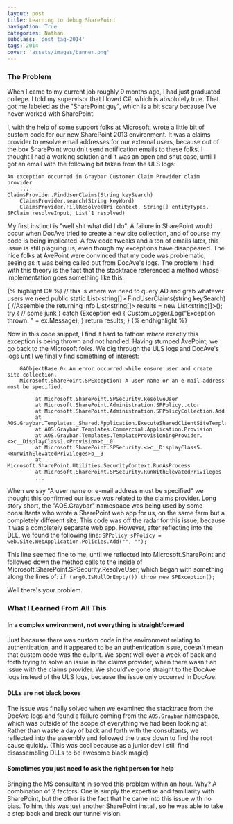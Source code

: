 ```yaml
---
layout: post
title: Learning to debug SharePoint
navigation: True
categories: Nathan
subclass: 'post tag-2014'
tags: 2014
cover: 'assets/images/banner.png'
---
```


### The Problem

When I came to my current job roughly 9 months ago, I had just graduated college. I told my supervisor that I loved C#, which is absolutely true. That got me labeled as the "SharePoint guy", which is a bit scary because I've never worked with SharePoint.

I, with the help of some support folks at Microsoft, wrote a little bit of custom code for our new SharePoint 2013 environment. It was a claims provider to resolve email addresses for our external users, because out of the box SharePoint wouldn't send notification emails to these folks. I thought I had a working solution and it was an open and shut case, until I got an email with the following bit taken from the ULS logs: 

	An exception occurred in Graybar Customer Claim Provider claim provider
		...
	ClaimsProvider.FindUserClaims(String keySearch)
		ClaimsProvider.search(String keyWord)
		ClaimsProvider.FillResolve(Uri context, String[] entityTypes, SPClaim resolveInput, List`1 resolved)


My first instinct is "well shit what did I do". A failure in SharePoint would occur when DocAve tried to create a new site collection, and of course my code is being implicated. A few code tweaks and a ton of emails later, this issue is still plaguing us, even though my exceptions have disappeared. The nice folks at AvePoint were convinced that my code was problematic, seeing as it was being called out from DocAve's logs. The problem I had with this theory is the fact that the stacktrace referenced a method whose implementation goes something like this:

{% highlight C# %}
// this is where we need to query AD and grab whatever users we need
public static List<string[]> FindUserClaims(string keySearch)
{
	//Assemble the returning info
	List<string[]> results = new List<string[]>();
	try
	{
		// some junk
	}
	catch (Exception ex)
	{
		CustomLogger.Log("Exception thrown: " + ex.Message);
	}
	return results;
}
{% endhighlight %}
		
Now in this code snippet, I find it hard to fathom *where* exactly this exception is being thrown and not handled. Having stumped AvePoint, we go back to the Microsoft folks. We dig through the ULS logs and DocAve's logs until we finally find something of interest:

		GAObjectBase 0- An error occurred while ensure user and create site collection.
		Microsoft.SharePoint.SPException: A user name or an e-mail address must be specified.
		
			 at Microsoft.SharePoint.SPSecurity.ResolveUser
			 at Microsoft.SharePoint.Administration.SPPolicy..ctor
			 at Microsoft.SharePoint.Administration.SPPolicyCollection.Add
			 at AOS.Graybar.Templates._Shared.Application.ExecuteSharedClientSiteTemplateActions
			 at AOS.Graybar.Templates.Commercial.Application.Provision
			 at AOS.Graybar.Templates.TemplateProvisioningProvider.<>c__DisplayClass1.<Provision>b__0
			 at Microsoft.SharePoint.SPSecurity.<>c__DisplayClass5.<RunWithElevatedPrivileges>b__3
			 at Microsoft.SharePoint.Utilities.SecurityContext.RunAsProcess
			 at Microsoft.SharePoint.SPSecurity.RunWithElevatedPrivileges
			 ...
			 
When we say "A user name or e-mail address must be specified" we thought this confirmed our issue was related to the claims provider. Long story short, the "AOS.Graybar" namespace was being used by some consultants who wrote a SharePoint web app for us, on the same farm but a completely different site. This code was off the radar for this issue, because it was a completely separate web app. However, after reflecting into the DLL, we found the following line: 
`SPPolicy sPPolicy = web.Site.WebApplication.Policies.Add("", "");`

This line seemed fine to me, until we reflected into Microsoft.SharePoint and followed down the method calls to the inside of Microsoft.SharePoint.SPSecurity.ResolveUser, which began with something along the lines of:
`if (arg0.IsNullOrEmpty()) throw new SPException();`

Well there's your problem.

### What I Learned From All This

#### In a complex environment, not everything is straightforward
Just because there was custom code in the environment relating to authentication, and it appeared to be an authentication issue, doesn't mean that custom code was the culprit. We spent well over a week of back and forth trying to solve an issue in the claims provider, when there wasn't an issue with the claims provider. We should've gone straight to the DocAve logs instead of the ULS logs, because the issue only occurred in DocAve.

#### DLLs are not black boxes
The issue was finally solved when we examined the stacktrace from the DocAve logs and found a failure coming from the `AOS.Graybar` namespace, which was outside of the scope of everything we had been looking at. Rather than waste a day of back and forth with the consultants, we reflected into the assembly and followed the trace down to find the root cause quickly. (This was cool because as a junior dev I still find disassembling DLLs to be awesome black magic)

#### Sometimes you just need to ask the right person for help
Bringing the M$ consultant in solved this problem within an hour. Why? A combination of 2 factors. One is simply the expertise and familiarity with SharePoint, but the other is the fact that he came into this issue with no bias. To him, this was just another SharePoint install, so he was able to take a step back and break our tunnel vision.
